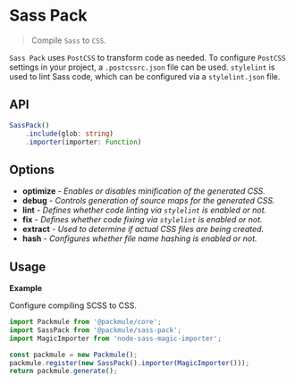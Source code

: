 # Sass Pack
> Compile `Sass` to `CSS`.

`Sass Pack` uses `PostCSS` to transform code as needed.
To configure `PostCSS` settings in your project, a `.postcssrc.json`
file can be used. `stylelint` is used to lint Sass code, which can
be configured via a `stylelint.json` file.

## API
```ts
SassPack()
    .include(glob: string)
    .importer(importer: Function)
```

## Options
* **optimize** - *Enables or disables minification of the generated CSS.*
* **debug** - *Controls generation of source maps for the generated CSS.*
* **lint** - *Defines whether code linting via `stylelint` is enabled or not.*
* **fix** - *Defines whether code fixing via `stylelint` is enabled or not.*
* **extract** - *Used to determine if actual CSS files are being created.*
* **hash** - *Configures whether file name hashing is enabled or not.*

## Usage

**Example**

Configure compiling SCSS to CSS.

```ts
import Packmule from '@packmule/core';
import SassPack from '@packmule/sass-pack';
import MagicImporter from 'node-sass-magic-importer';

const packmule = new Packmule();
packmule.register(new SassPack().importer(MagicImporter()));
return packmule.generate();
```

